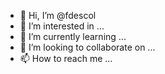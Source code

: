 - 👋 Hi, I’m @fdescol
- 👀 I’m interested in ...
- 🌱 I’m currently learning ...
- 💞️ I’m looking to collaborate on ...
- 📫 How to reach me ...

<!---
fdescol/fdescol is a ✨ special ✨ repository because its `README.md` (this file) appears on your GitHub profile.
You can click the Preview link to take a look at your changes.
--->
